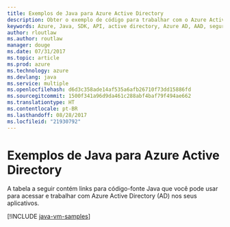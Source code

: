 ```yaml
---
title: Exemplos de Java para Azure Active Directory
description: Obter o exemplo de código para trabalhar com o Azure Active Directory a partir de seus aplicativos Java.
keywords: Azure, Java, SDK, API, active directory, Azure AD, AAD, segurança, login, autenticação, SSO, SAML
author: rloutlaw
ms.author: routlaw
manager: douge
ms.date: 07/31/2017
ms.topic: article
ms.prod: azure
ms.technology: azure
ms.devlang: java
ms.service: multiple
ms.openlocfilehash: d6d3c358ade14af535a6afb26710f73dd15886fd
ms.sourcegitcommit: 1500f341a96d9da461c288abf4baf79f494ae662
ms.translationtype: HT
ms.contentlocale: pt-BR
ms.lasthandoff: 08/28/2017
ms.locfileid: "21930792"
---
```

# <a name="java-samples-for-azure-active-directory"></a>Exemplos de Java para Azure Active Directory

A tabela a seguir contém links para código-fonte Java que você pode usar para acessar e trabalhar com Azure Active Directory (AD) nos seus aplicativos.

[!INCLUDE [java-vm-samples](includes/java-aad-samples.md)]